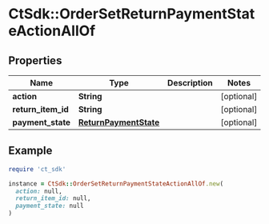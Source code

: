 # CtSdk::OrderSetReturnPaymentStateActionAllOf

## Properties

| Name | Type | Description | Notes |
| ---- | ---- | ----------- | ----- |
| **action** | **String** |  | [optional] |
| **return_item_id** | **String** |  | [optional] |
| **payment_state** | [**ReturnPaymentState**](ReturnPaymentState.md) |  | [optional] |

## Example

```ruby
require 'ct_sdk'

instance = CtSdk::OrderSetReturnPaymentStateActionAllOf.new(
  action: null,
  return_item_id: null,
  payment_state: null
)
```

